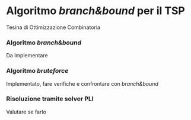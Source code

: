 # Algoritmo *branch&bound* per il TSP
Tesina di Ottimizzazione Combinatoria

### Algoritmo *branch&bound*
Da implementare

### Algoritmo *bruteforce*
Implementato, fare verifiche e confrontare con *branch&bound*

### Risoluzione tramite solver PLI
Valutare se farlo

